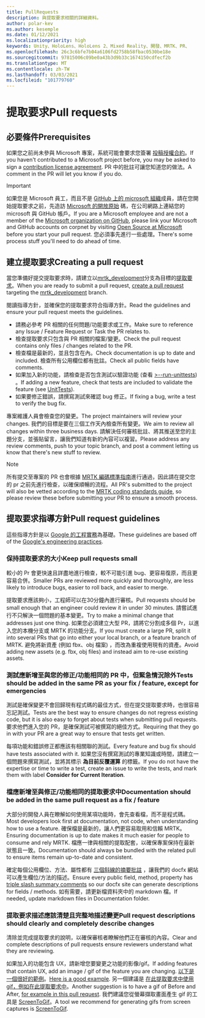 ```yaml
---
title: PullRequests
description: 與提取要求相關的詳細資料。
author: polar-kev
ms.author: kesemple
ms.date: 01/12/2021
ms.localizationpriority: high
keywords: Unity、HoloLens、HoloLens 2、Mixed Reality、開發、MRTK、PR、
ms.openlocfilehash: 26c3c6bfe7b04a6106fd2758b58fbac0530be18e
ms.sourcegitcommit: 97815006c09be0a43b3d9b33c1674150cdfecf2b
ms.translationtype: MT
ms.contentlocale: zh-TW
ms.lasthandoff: 03/03/2021
ms.locfileid: "101779760"
---
```

# <a name="pull-requests"></a><span data-ttu-id="7c459-104">提取要求</span><span class="sxs-lookup"><span data-stu-id="7c459-104">Pull requests</span></span>

## <a name="prerequisites"></a><span data-ttu-id="7c459-105">必要條件</span><span class="sxs-lookup"><span data-stu-id="7c459-105">Prerequisites</span></span>

<span data-ttu-id="7c459-106">如果您之前尚未參與 Microsoft 專案，系統可能會要求您簽署 [投稿授權合約](https://cla.microsoft.com/)。</span><span class="sxs-lookup"><span data-stu-id="7c459-106">If you haven't contributed to a Microsoft project before, you may be asked to sign a [contribution license agreement](https://cla.microsoft.com/).</span></span>
<span data-ttu-id="7c459-107">PR 中的批註可讓您知道您的做法。</span><span class="sxs-lookup"><span data-stu-id="7c459-107">A comment in the PR will let you know if you do.</span></span>

> [!IMPORTANT]
> <span data-ttu-id="7c459-108">如果您是 Microsoft 員工，而且不是 [GitHub 上的 microsoft 組織](https://github.com/Microsoft)成員，請在您開始提取要求之前，先造訪 [Microsoft 的開放原始](https://opensource.microsoft.com/) 碼，在公司網路上連結您的 microsoft 與 GitHub 帳戶。</span><span class="sxs-lookup"><span data-stu-id="7c459-108">If you are a Microsoft employee and are not a member of the [Microsoft organization on GitHub](https://github.com/Microsoft), please link your Microsoft and GitHub accounts on corpnet by visiting [Open Source at Microsoft](https://opensource.microsoft.com/) before you start your pull request.</span></span> <span data-ttu-id="7c459-109">您必須事先進行一些處理。</span><span class="sxs-lookup"><span data-stu-id="7c459-109">There's some process stuff you'll need to do ahead of time.</span></span>

## <a name="creating-a-pull-request"></a><span data-ttu-id="7c459-110">建立提取要求</span><span class="sxs-lookup"><span data-stu-id="7c459-110">Creating a pull request</span></span>

<span data-ttu-id="7c459-111">當您準備好提交提取要求時，請建立以[mrtk_development](https://github.com/microsoft/mixedrealitytoolkit-unity/tree/mrtk_development)分支為目標的[提取要求](https://github.com/microsoft/MixedRealityToolkit-Unity/compare/mrtk_development...mrtk_development?expand=1)。</span><span class="sxs-lookup"><span data-stu-id="7c459-111">When you are ready to submit a pull request, [create a pull request](https://github.com/microsoft/MixedRealityToolkit-Unity/compare/mrtk_development...mrtk_development?expand=1) targeting the [mrtk_development](https://github.com/microsoft/mixedrealitytoolkit-unity/tree/mrtk_development) branch.</span></span>

<span data-ttu-id="7c459-112">閱讀指導方針，並確保您的提取要求符合指導方針。</span><span class="sxs-lookup"><span data-stu-id="7c459-112">Read the guidelines and ensure your pull request meets the guidelines.</span></span>

* <span data-ttu-id="7c459-113">請務必參考 PR 相關的任何問題/功能要求或工作。</span><span class="sxs-lookup"><span data-stu-id="7c459-113">Make sure to reference any Issue / Feature Request or Task the PR relates to.</span></span>
* <span data-ttu-id="7c459-114">檢查提取要求只包含與 PR 相關的檔案/變更。</span><span class="sxs-lookup"><span data-stu-id="7c459-114">Check the pull request contains only files / changes related to the PR.</span></span>
* <span data-ttu-id="7c459-115">檢查檔是最新的，並且包含在內。</span><span class="sxs-lookup"><span data-stu-id="7c459-115">Check documentation is up to date and included.</span></span> <span data-ttu-id="7c459-116">檢查所有公用欄位都有批註。</span><span class="sxs-lookup"><span data-stu-id="7c459-116">Check all public fields have comments.</span></span>
* <span data-ttu-id="7c459-117">如果加入新的功能，請檢查是否包含測試以驗證功能 (查看 [>--run-unittests](../contributing/unit-tests.md)) 。</span><span class="sxs-lookup"><span data-stu-id="7c459-117">If adding a new feature, check that tests are included to validate the feature (see [UnitTests](../contributing/unit-tests.md)).</span></span>
* <span data-ttu-id="7c459-118">如果要修正錯誤，請撰寫測試來確認 bug 修正。</span><span class="sxs-lookup"><span data-stu-id="7c459-118">If fixing a bug, write a test to verify the bug fix.</span></span>

<span data-ttu-id="7c459-119">專案維護人員會檢查您的變更。</span><span class="sxs-lookup"><span data-stu-id="7c459-119">The project maintainers will review your changes.</span></span> <span data-ttu-id="7c459-120">我們的目標是要在三個工作天內檢查所有變更。</span><span class="sxs-lookup"><span data-stu-id="7c459-120">We aim to review all changes within three business days.</span></span> <span data-ttu-id="7c459-121">請解決任何審核批註、將其推送至您的主題分支，並張貼留言，讓我們知道有新的內容可以複習。</span><span class="sxs-lookup"><span data-stu-id="7c459-121">Please address any review comments, push to your topic branch, and post a comment letting us know that there's new stuff to review.</span></span>

> [!NOTE]
> <span data-ttu-id="7c459-122">所有提交至專案的 PR 也會根據 [MRTK 編碼標準指南](../contributing/coding-guidelines.md)進行通過，因此請在提交您的 pr 之前先進行檢查，以確保順暢的流程。</span><span class="sxs-lookup"><span data-stu-id="7c459-122">All PR's submitted to the project will also be vetted according to the [MRTK coding standards guide](../contributing/coding-guidelines.md), so please review these before submitting your PR to ensure a smooth process.</span></span>

## <a name="pull-request-guidelines"></a><span data-ttu-id="7c459-123">提取要求指導方針</span><span class="sxs-lookup"><span data-stu-id="7c459-123">Pull request guidelines</span></span>

<span data-ttu-id="7c459-124">這些指導方針是以 [Google 的工程實務](https://google.github.io/eng-practices/review/developer/small-cls.html)為基礎。</span><span class="sxs-lookup"><span data-stu-id="7c459-124">These guidelines are based off of the [Google's engineering practices](https://google.github.io/eng-practices/review/developer/small-cls.html).</span></span>

### <a name="keep-pull-requests-small"></a><span data-ttu-id="7c459-125">保持提取要求的大小</span><span class="sxs-lookup"><span data-stu-id="7c459-125">Keep pull requests small</span></span>

<span data-ttu-id="7c459-126">較小的 Pr 會更快速且詳盡地進行檢查，較不可能引進 bug、更容易復原，而且更容易合併。</span><span class="sxs-lookup"><span data-stu-id="7c459-126">Smaller PRs are reviewed more quickly and thoroughly, are less likely to introduce bugs, easier to roll back, and easier to merge.</span></span>

<span data-ttu-id="7c459-127">提取要求應該夠小，工程師可以在30分鐘內進行審核。</span><span class="sxs-lookup"><span data-stu-id="7c459-127">Pull requests should be small enough that an engineer could review it in under 30 minutes.</span></span> <span data-ttu-id="7c459-128">請嘗試進行不只解決一個問題的基本變更。</span><span class="sxs-lookup"><span data-stu-id="7c459-128">Try to make a minimal change that addresses just one thing.</span></span> <span data-ttu-id="7c459-129">如果您必須建立大型 PR，請將它分割成多個 Pr，以進入您的本機分支或 MRTK 的功能分支。</span><span class="sxs-lookup"><span data-stu-id="7c459-129">If you must create a large PR, split it into several PRs that go into either your local branch, or a feature branch of MRTK.</span></span> <span data-ttu-id="7c459-130">避免將新資產 (例如 fbx、obj 檔案) ，而改為重複使用現有的資產。</span><span class="sxs-lookup"><span data-stu-id="7c459-130">Avoid adding new assets (e.g. fbx, obj files) and instead aim to re-use existing assets.</span></span>

### <a name="tests-should-be-added-in-the-same-pr-as-your-fix--feature-except-for-emergencies"></a><span data-ttu-id="7c459-131">測試應新增至與您的修正/功能相同的 PR 中，但緊急情況除外</span><span class="sxs-lookup"><span data-stu-id="7c459-131">Tests should be added in the same PR as your fix / feature, except for emergencies</span></span>

<span data-ttu-id="7c459-132">測試是確保變更不會回歸現有程式碼的最佳方式，但在提交提取要求時，也很容易忘記測試。</span><span class="sxs-lookup"><span data-stu-id="7c459-132">Tests are the best way to ensure changes do not regress existing code, but it is also easy to forget about tests when submitting pull requests.</span></span> <span data-ttu-id="7c459-133">要求他們進入您的 PR，是確保測試可被撰寫的絕佳方式。</span><span class="sxs-lookup"><span data-stu-id="7c459-133">Requiring that they go in with your PR are a great way to ensure that tests get written.</span></span>

<span data-ttu-id="7c459-134">每項功能和錯誤修正都應該有相關聯的測試。</span><span class="sxs-lookup"><span data-stu-id="7c459-134">Every feature and bug fix should have tests associated with it.</span></span> <span data-ttu-id="7c459-135">如果您沒有撰寫測試的專業知識或時間，請建立一個問題來撰寫測試，並將其標示 **為目前反覆運算** 的標籤。</span><span class="sxs-lookup"><span data-stu-id="7c459-135">If you do not have the expertise or time to write a test, create an issue to write the tests, and mark them with label **Consider for Current Iteration**.</span></span>

### <a name="documentation-should-be-added-in-the-same-pull-request-as-a-fix--feature"></a><span data-ttu-id="7c459-136">檔應新增至與修正/功能相同的提取要求中</span><span class="sxs-lookup"><span data-stu-id="7c459-136">Documentation should be added in the same pull request as a fix / feature</span></span>

<span data-ttu-id="7c459-137">大部分的開發人員在瞭解如何使用某項功能時，會先查看檔，而不是程式碼。</span><span class="sxs-lookup"><span data-stu-id="7c459-137">Most developers look first at documentation, not code, when understanding how to use a feature.</span></span> <span data-ttu-id="7c459-138">確保檔是最新的，讓人們更容易取用和信賴 MRTK。</span><span class="sxs-lookup"><span data-stu-id="7c459-138">Ensuring documentation is up to date makes it much easier for people to consume and rely MRTK.</span></span>  <span data-ttu-id="7c459-139">檔應一律與相關的提取配套，以確保專案保持在最新狀態且一致。</span><span class="sxs-lookup"><span data-stu-id="7c459-139">Documentation should always be bundled with the related pull to ensure items remain up-to-date and consistent.</span></span>

<span data-ttu-id="7c459-140">確定每個公用欄位、方法、屬性都有 [三個斜線的摘要批註](https://dotnet.github.io/docfx/spec/triple_slash_comments_spec.html) ，讓我們的 docfx 網站可以產生欄位/方法的描述。</span><span class="sxs-lookup"><span data-stu-id="7c459-140">Ensure every public field, method, property has [triple slash summary comments](https://dotnet.github.io/docfx/spec/triple_slash_comments_spec.html) so our docfx site can generate descriptions for fields / methods.</span></span> <span data-ttu-id="7c459-141">如有需要，請更新檔資料夾中的 markdown 檔。</span><span class="sxs-lookup"><span data-stu-id="7c459-141">If needed, update markdown files in Documentation folder.</span></span>

### <a name="pull-request-descriptions-should-clearly-and-completely-describe-changes"></a><span data-ttu-id="7c459-142">提取要求描述應該清楚且完整地描述變更</span><span class="sxs-lookup"><span data-stu-id="7c459-142">Pull request descriptions should clearly and completely describe changes</span></span>

<span data-ttu-id="7c459-143">清除並完成提取要求的說明，以確保審核者瞭解他們正在審核的內容。</span><span class="sxs-lookup"><span data-stu-id="7c459-143">Clear and complete descriptions of pull requests ensure reviewers understand what they are reviewing.</span></span>

<span data-ttu-id="7c459-144">如果加入的功能包含 UX，請新增您要變更之功能的影像/gif。</span><span class="sxs-lookup"><span data-stu-id="7c459-144">If adding features that contain UX, add an image / gif of the feature you are changing.</span></span> <span data-ttu-id="7c459-145">[以下是一個很好的範例](https://github.com/microsoft/MixedRealityToolkit-Unity/pull/4532)。</span><span class="sxs-lookup"><span data-stu-id="7c459-145">[Here is a good example](https://github.com/microsoft/MixedRealityToolkit-Unity/pull/4532).</span></span> <span data-ttu-id="7c459-146">另一個建議是 [在此提取要求中使用 gif，例如在此提取要求中](https://github.com/microsoft/MixedRealityToolkit-Unity/pull/5896)。</span><span class="sxs-lookup"><span data-stu-id="7c459-146">Another suggestion is to have a gif of Before and After, [for example in this pull request](https://github.com/microsoft/MixedRealityToolkit-Unity/pull/5896).</span></span> <span data-ttu-id="7c459-147">我們建議您從螢幕擷取畫面產生 gif 的工具是 [ScreenToGif](https://www.screentogif.com/)。</span><span class="sxs-lookup"><span data-stu-id="7c459-147">A tool we recommend for generating gifs from screen captures is [ScreenToGif](https://www.screentogif.com/).</span></span>
